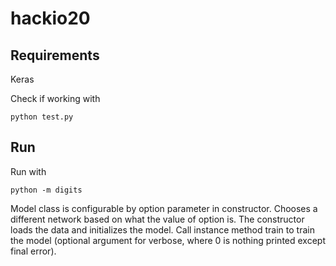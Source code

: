 # hackio20

## Requirements

Keras

Check if working with
```
python test.py
```

## Run

Run with
```
python -m digits
```

Model class is configurable by option parameter in constructor. Chooses a different network
based on what the value of option is. The constructor loads the data and initializes the model.
Call instance method train to train the model (optional argument for verbose, where 0 is
nothing printed except final error).
